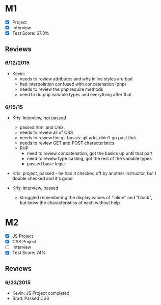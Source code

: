 # M1

- [x] Project
- [x] Interview
- [x] Test Score: 67.3%

## Reviews

### 6/12/2015

- Kevin:
  - needs to review attributes and why inline styles are bad
  - had interpolation confused with concatenation (php)
  - needs to review the php require methods
  - need to do php variable types and everything after that

### 6/15/15

- Kris: Interview, not passed
  - passed html and Unix,
  - needs to review all of CSS
  - needs to review the git basics: git add, didn't go past that
  - needs to review GET and POST characteristics
  - PHP
    - need to review concatenation, got the basics up until that part
    - need to review type casting, got the rest of the variable types
    - passed basic logic

- Kris: project, passed - he had it checked off by another instructor, but I double checked and it's good
- Kris: interview, passed
  - struggled remembering the display values of "inline" and "block", but knew the characteristics of each without help


# M2

- [x] JS Project
- [x] CSS Project
- [ ] Interview
- [x] Test Score: 74%

## Reviews

### 6/23/2015

- Kevin: JS Project completed
- Brad: Passed CSS
